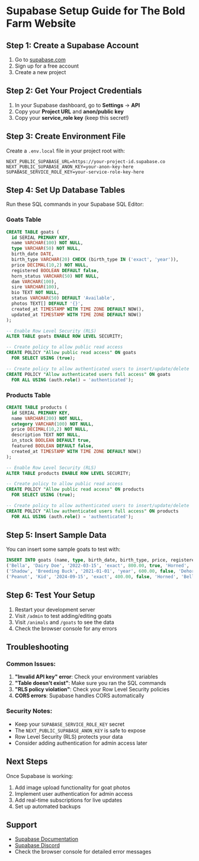 # Supabase Setup Guide for The Bold Farm Website

## Step 1: Create a Supabase Account

1. Go to [supabase.com](https://supabase.com)
2. Sign up for a free account
3. Create a new project

## Step 2: Get Your Project Credentials

1. In your Supabase dashboard, go to **Settings** → **API**
2. Copy your **Project URL** and **anon/public key**
3. Copy your **service_role key** (keep this secret!)

## Step 3: Create Environment File

Create a `.env.local` file in your project root with:

```env
NEXT_PUBLIC_SUPABASE_URL=https://your-project-id.supabase.co
NEXT_PUBLIC_SUPABASE_ANON_KEY=your-anon-key-here
SUPABASE_SERVICE_ROLE_KEY=your-service-role-key-here
```

## Step 4: Set Up Database Tables

Run these SQL commands in your Supabase SQL Editor:

### Goats Table
```sql
CREATE TABLE goats (
  id SERIAL PRIMARY KEY,
  name VARCHAR(100) NOT NULL,
  type VARCHAR(50) NOT NULL,
  birth_date DATE,
  birth_type VARCHAR(20) CHECK (birth_type IN ('exact', 'year')),
  price DECIMAL(10,2) NOT NULL,
  registered BOOLEAN DEFAULT false,
  horn_status VARCHAR(50) NOT NULL,
  dam VARCHAR(100),
  sire VARCHAR(100),
  bio TEXT NOT NULL,
  status VARCHAR(50) DEFAULT 'Available',
  photos TEXT[] DEFAULT '{}',
  created_at TIMESTAMP WITH TIME ZONE DEFAULT NOW(),
  updated_at TIMESTAMP WITH TIME ZONE DEFAULT NOW()
);

-- Enable Row Level Security (RLS)
ALTER TABLE goats ENABLE ROW LEVEL SECURITY;

-- Create policy to allow public read access
CREATE POLICY "Allow public read access" ON goats
  FOR SELECT USING (true);

-- Create policy to allow authenticated users to insert/update/delete
CREATE POLICY "Allow authenticated users full access" ON goats
  FOR ALL USING (auth.role() = 'authenticated');
```

### Products Table
```sql
CREATE TABLE products (
  id SERIAL PRIMARY KEY,
  name VARCHAR(200) NOT NULL,
  category VARCHAR(100) NOT NULL,
  price DECIMAL(10,2) NOT NULL,
  description TEXT NOT NULL,
  in_stock BOOLEAN DEFAULT true,
  featured BOOLEAN DEFAULT false,
  created_at TIMESTAMP WITH TIME ZONE DEFAULT NOW()
);

-- Enable Row Level Security (RLS)
ALTER TABLE products ENABLE ROW LEVEL SECURITY;

-- Create policy to allow public read access
CREATE POLICY "Allow public read access" ON products
  FOR SELECT USING (true);

-- Create policy to allow authenticated users to insert/update/delete
CREATE POLICY "Allow authenticated users full access" ON products
  FOR ALL USING (auth.role() = 'authenticated');
```

## Step 5: Insert Sample Data

You can insert some sample goats to test with:

```sql
INSERT INTO goats (name, type, birth_date, birth_type, price, registered, horn_status, dam, sire, bio, status) VALUES
('Bella', 'Dairy Doe', '2022-03-15', 'exact', 800.00, true, 'Horned', 'Luna', 'Thunder', 'Bella is a beautiful registered Nigerian Dwarf doe with excellent milk production.', 'Available'),
('Shadow', 'Breeding Buck', '2021-01-01', 'year', 600.00, false, 'Dehorned', 'Unknown', 'Unknown', 'Shadow is a handsome unregistered buck with great genetics.', 'Available'),
('Peanut', 'Kid', '2024-09-15', 'exact', 400.00, false, 'Horned', 'Bella', 'Shadow', 'Peanut is an adorable kid with a playful personality.', 'Reserved');
```

## Step 6: Test Your Setup

1. Restart your development server
2. Visit `/admin` to test adding/editing goats
3. Visit `/animals` and `/goats` to see the data
4. Check the browser console for any errors

## Troubleshooting

### Common Issues:

1. **"Invalid API key" error**: Check your environment variables
2. **"Table doesn't exist"**: Make sure you ran the SQL commands
3. **"RLS policy violation"**: Check your Row Level Security policies
4. **CORS errors**: Supabase handles CORS automatically

### Security Notes:

- Keep your `SUPABASE_SERVICE_ROLE_KEY` secret
- The `NEXT_PUBLIC_SUPABASE_ANON_KEY` is safe to expose
- Row Level Security (RLS) protects your data
- Consider adding authentication for admin access later

## Next Steps

Once Supabase is working:
1. Add image upload functionality for goat photos
2. Implement user authentication for admin access
3. Add real-time subscriptions for live updates
4. Set up automated backups

## Support

- [Supabase Documentation](https://supabase.com/docs)
- [Supabase Discord](https://discord.supabase.com)
- Check the browser console for detailed error messages
